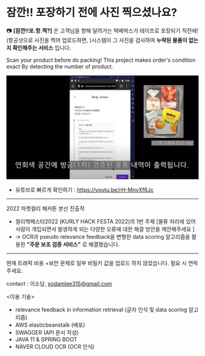 # 잠깐!! 포장하기 전에 사진 찍으셨나요? 
📷 **[잠깐!!포.항.찍?]** 은 고객님을 향해 달려가는 택배박스가 테이프로 포장되기 직전에! (항공샷으로 사진을 찍어 업로드하면, )시스템이 그 사진을 검사하여 **누락된 물품이 없는지 확인해주는 서비스** 입니다. 


Scan your product before do packing!
This project makes order's condition exact By detecting the number of product.



![thumbnail](https://github.com/kurly-hack-hjs/order-scan-by-picture/blob/dev/kurly/sample.JPG)
* 유튜브로 빠르게 확인하기 : https://youtu.be/rH-MnvXf6Jc 









------------------------------------------

2022 마켓컬리 해커톤 본선 진출작
- 컬리핵페스타2022 (KURLY HACK FESTA 2022)의 1번 주제 [물류 처리에 있어 사람이 개입되면서 발생하게 되는 다양한 오류에 대한 해결 방안을 제안해주세요 ]  
- → OCR과 pseudo relevance feedback을 변형한 data scoring 알고리즘을 활용한 **"주문 보조 검증 서비스"** 로 해결했습니다. 


------------------------------------------

현재 트래픽 비용 +보안 문제로 일부 비밀키 값을 업로드 하지 않았습니다.
필요 시 연락주세요.

contact : 이소담, sodamlee315@gmail.com


<이용 기술>
- relevance feedback in information retrieval (글자 인식 및 data scoring 알고리즘)
- AWS elasticbeanstalk (배포)
- SWAGGER (API 문서 작성)
- JAVA 11 & SPRING BOOT
- NAVER CLOUD OCR (OCR 인식)
